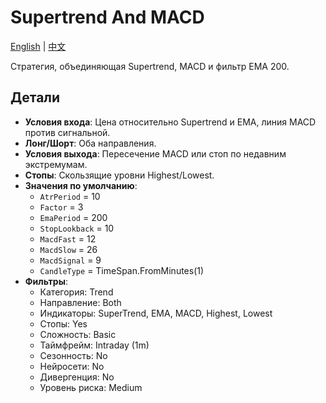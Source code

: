 # Supertrend And MACD
[English](README.md) | [中文](README_cn.md)

Стратегия, объединяющая Supertrend, MACD и фильтр EMA 200.

## Детали

- **Условия входа**: Цена относительно Supertrend и EMA, линия MACD против сигнальной.
- **Лонг/Шорт**: Оба направления.
- **Условия выхода**: Пересечение MACD или стоп по недавним экстремумам.
- **Стопы**: Скользящие уровни Highest/Lowest.
- **Значения по умолчанию**:
  - `AtrPeriod` = 10
  - `Factor` = 3
  - `EmaPeriod` = 200
  - `StopLookback` = 10
  - `MacdFast` = 12
  - `MacdSlow` = 26
  - `MacdSignal` = 9
  - `CandleType` = TimeSpan.FromMinutes(1)
- **Фильтры**:
  - Категория: Trend
  - Направление: Both
  - Индикаторы: SuperTrend, EMA, MACD, Highest, Lowest
  - Стопы: Yes
  - Сложность: Basic
  - Таймфрейм: Intraday (1m)
  - Сезонность: No
  - Нейросети: No
  - Дивергенция: No
  - Уровень риска: Medium

